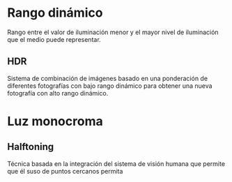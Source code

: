 # Rango dinámico
Rango entre el valor de iluminación menor y el mayor nivel de iluminación que el medio puede representar.
## HDR
Sistema de combinación de imágenes basado en una ponderación de diferentes fotografías con bajo rango dinámico para obtener una nueva fotografía con alto rango dinámico.
# Luz monocroma
## Halftoning
Técnica basada en la integración del sistema de visión humana que permite que él suso de puntos cercanos permita 